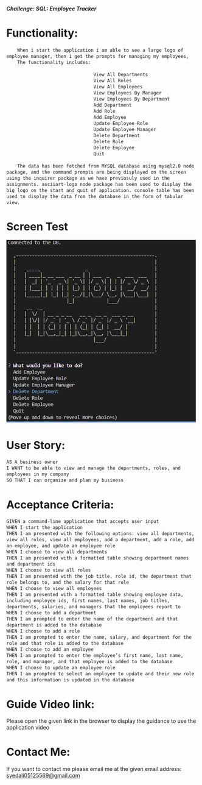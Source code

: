 ##### Challenge: SQL: Employee Tracker

# Functionality:
        When i start the application i am able to see a large logo of employee manager, then i get the prompts for managing my employees, 
        The functionality includes:

                                    View All Departments
                                    View All Roles
                                    View All Employees
                                    View Employees By Manager
                                    View Employees By Department
                                    Add Department
                                    Add Role
                                    Add Employee
                                    Update Employee Role
                                    Update Employee Manager
                                    Delete Department
                                    Delete Role
                                    Delete Employee
                                    Quit

        The data has been fetched from MYSQL database using mysql2.0 node package, and the command prompts are being displayed on the screen using the inquirer package as we have previosuly used in the assignments. asciiart-logo node package has been used to display the big logo on the start and quit of application. console table has been used to display the data from the database in the form of tabular view.


# Screen Test
![alt text](./assets/images/screenshot1.JPG)


# User Story:
    AS A business owner
    I WANT to be able to view and manage the departments, roles, and employees in my company
    SO THAT I can organize and plan my business


# Acceptance Criteria:

    GIVEN a command-line application that accepts user input
    WHEN I start the application
    THEN I am presented with the following options: view all departments, view all roles, view all employees, add a department, add a role, add an employee, and update an employee role
    WHEN I choose to view all departments
    THEN I am presented with a formatted table showing department names and department ids
    WHEN I choose to view all roles
    THEN I am presented with the job title, role id, the department that role belongs to, and the salary for that role
    WHEN I choose to view all employees
    THEN I am presented with a formatted table showing employee data, including employee ids, first names, last names, job titles, departments, salaries, and managers that the employees report to
    WHEN I choose to add a department
    THEN I am prompted to enter the name of the department and that department is added to the database
    WHEN I choose to add a role
    THEN I am prompted to enter the name, salary, and department for the role and that role is added to the database
    WHEN I choose to add an employee
    THEN I am prompted to enter the employee’s first name, last name, role, and manager, and that employee is added to the database
    WHEN I choose to update an employee role
    THEN I am prompted to select an employee to update and their new role and this information is updated in the database 


# Guide Video link:
Please open the given link in the browser to display the guidance to use the application video


# Contact Me:
If you want to contact me please email me at the given email address:
                syedali05125569@gmail.com